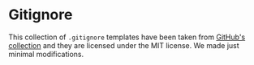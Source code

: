 # Gitignore

This collection of ```.gitignore``` templates have been taken from
[GitHub's collection](https://github.com/github/gitignore) and they are
licensed under the MIT license. We made just minimal modifications.
